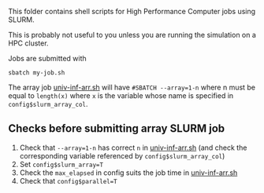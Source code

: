 This folder contains shell scripts for High Performance Computer jobs using SLURM.

This is probably not useful to you unless you are running the simulation on a HPC cluster.

Jobs are submitted with

```
sbatch my-job.sh
```

The array job [univ-inf-arr.sh](univ-inf-arr.sh) will have `#SBATCH --array=1-n` where n  must be equal to `length(x)` where `x` is the variable whose name is specified in `config$slurm_array_col`. 

## Checks before submitting array SLURM job

1. Check that `--array=1-n` has correct `n` in [univ-inf-arr.sh](univ-inf-arr.sh) (and check the corresponding variable referenced by `config$slurm_array_col`)
2. Set `config$slurm_array=T` 
3. Check the `max_elapsed` in config suits the job time in [univ-inf-arr.sh](univ-inf-arr.sh)
4. Check that `config$parallel=T`

